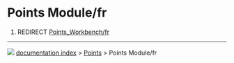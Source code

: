 # Points Module/fr
1.  REDIRECT [Points_Workbench/fr](Points_Workbench/fr.md)



---
![](images/Right_arrow.png) [documentation index](../README.md) > [Points](Points_Workbench.md) > Points Module/fr
